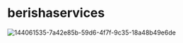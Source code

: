 # berishaservices
![144061535-7a42e85b-59d6-4f7f-9c35-18a48b49e6de](https://user-images.githubusercontent.com/46865703/172721562-8106798d-c3e5-4254-b9b3-31943f39fdbc.png)
